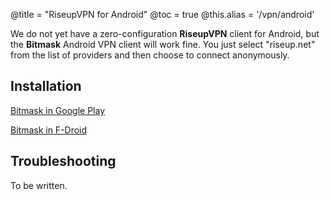 @title = "RiseupVPN for Android"
@toc = true
@this.alias = '/vpn/android'

We do not yet have a zero-configuration **RiseupVPN** client for Android, but the **Bitmask** Android VPN client will work fine. You just select "riseup.net" from the list of providers and then choose to connect anonymously.

## Installation

<a class="btn btn-default btn-lg" href="https://play.google.com/store/apps/details?id=se.leap.bitmaskclient"><i class="fa fa-download"></i> Bitmask in Google Play</a>

<a class="btn btn-default btn-lg" href="https://f-droid.org/en/packages/se.leap.bitmaskclient/"><i class="fa fa-download"></i> Bitmask in F-Droid</a>

## Troubleshooting

To be written.